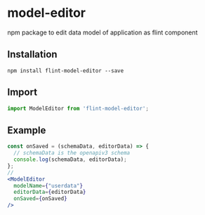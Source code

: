 # model-editor
npm package to edit data model of application as flint component

## Installation

```npm
npm install flint-model-editor --save
```

## Import

```jsx
import ModelEditor from 'flint-model-editor';
```

## Example

```jsx
const onSaved = (schemaData, editorData) => {
  // schemaData is the openapiv3 schema
  console.log(schemaData, editorData);
};
// 
<ModelEditor
  modelName={"userdata"}
  editorData={editorData}
  onSaved={onSaved}
/>
```
